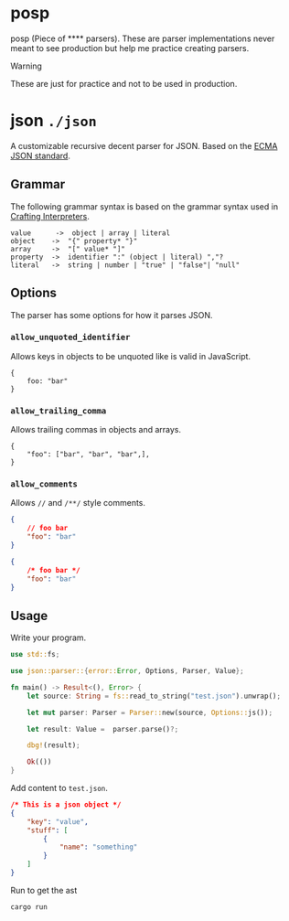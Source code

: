 # posp

posp (Piece of \*\*\*\* parsers). These are parser implementations never meant to see production but help me practice creating parsers.

> [!WARNING]
> These are just for practice and not to be used in production.

# json `./json`

A customizable recursive decent parser for JSON. Based on the [ECMA JSON standard](https://ecma-international.org/wp-content/uploads/ECMA-404_2nd_edition_december_2017.pdf).

## Grammar

The following grammar syntax is based on the grammar syntax used in [Crafting Interpreters](https://craftinginterpreters.com/).

```
value      ->  object | array | literal
object    ->  "{" property* "}"
array     ->  "[" value* "]"
property  ->  identifier ":" (object | literal) ","?
literal   ->  string | number | "true" | "false"| "null"
```

## Options

The parser has some options for how it parses JSON.

### `allow_unquoted_identifier`

Allows keys in objects to be unquoted like is valid in JavaScript.

<!-- Don't put json / js as a lang here it will format incorrectly -->

```
{
	foo: "bar"
}
```

### `allow_trailing_comma`

Allows trailing commas in objects and arrays.

<!-- Don't put json / js as a lang here it will format incorrectly -->

```
{
	"foo": ["bar", "bar", "bar",],
}
```

### `allow_comments`

Allows `//` and `/**/` style comments.

```json
{
	// foo bar
	"foo": "bar"
}
```

```json
{
	/* foo bar */
	"foo": "bar"
}
```

## Usage

Write your program.

```rs
use std::fs;

use json::parser::{error::Error, Options, Parser, Value};

fn main() -> Result<(), Error> {
    let source: String = fs::read_to_string("test.json").unwrap();

    let mut parser: Parser = Parser::new(source, Options::js());

    let result: Value =  parser.parse()?;

    dbg!(result);

    Ok(())
}
```

Add content to `test.json`.

```json
/* This is a json object */
{
	"key": "value",
	"stuff": [
		{
			"name": "something"
		}
	]
}
```

Run to get the ast
```
cargo run
```
